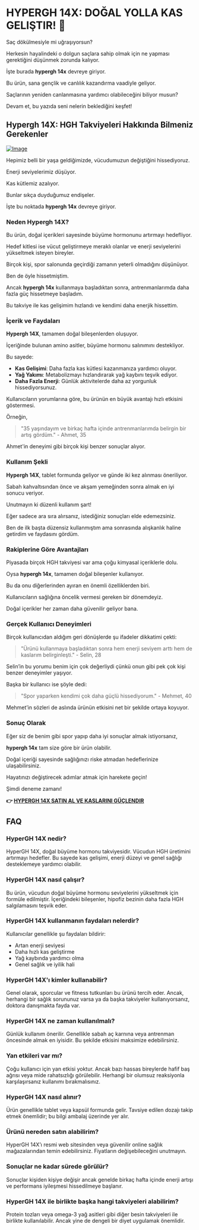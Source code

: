 # HYPERGH 14X: DOĞAL YOLLA KAS GELIŞTIR! 💪

Saç dökülmesiyle mi uğraşıyorsun? 

Herkesin hayalindeki o dolgun saçlara sahip olmak için ne yapması gerektiğini düşünmek zorunda kalıyor. 

İşte burada **hypergh 14x** devreye giriyor. 

Bu ürün, sana gençlik ve canlılık kazandırma vaadiyle geliyor. 

Saçlarının yeniden canlanmasına yardımcı olabileceğini biliyor musun? 

Devam et, bu yazıda seni nelerin beklediğini keşfet!

## Hypergh 14X: HGH Takviyeleri Hakkında Bilmeniz Gerekenler

[![Image](https://www2.sellhealth.com/111/hypergh14x_3_3.png)](https://gchaffi.com/63CWeoIO)

Hepimiz belli bir yaşa geldiğimizde, vücudumuzun değiştiğini hissediyoruz. 

Enerji seviyelerimiz düşüyor.

Kas kütlemiz azalıyor.

Bunlar sıkça duyduğumuz endişeler.

İşte bu noktada **hypergh 14x** devreye giriyor.

### Neden Hypergh 14X?

Bu ürün, doğal içerikleri sayesinde büyüme hormonunu artırmayı hedefliyor. 

Hedef kitlesi ise vücut geliştirmeye meraklı olanlar ve enerji seviyelerini yükseltmek isteyen bireyler. 

Birçok kişi, spor salonunda geçirdiği zamanın yeterli olmadığını düşünüyor. 

Ben de öyle hissetmiştim.

Ancak **hypergh 14x** kullanmaya başladıktan sonra, antrenmanlarımda daha fazla güç hissetmeye başladım. 

Bu takviye ile kas gelişimim hızlandı ve kendimi daha enerjik hissettim.

### İçerik ve Faydaları

**Hypergh 14X**, tamamen doğal bileşenlerden oluşuyor. 

İçeriğinde bulunan amino asitler, büyüme hormonu salınımını destekliyor. 

Bu sayede:

- **Kas Gelişimi**: Daha fazla kas kütlesi kazanmanıza yardımcı oluyor.
- **Yağ Yakımı**: Metabolizmayı hızlandırarak yağ kaybını teşvik ediyor.
- **Daha Fazla Enerji**: Günlük aktivitelerde daha az yorgunluk hissediyorsunuz.
  
Kullanıcıların yorumlarına göre, bu ürünün en büyük avantajı hızlı etkisini göstermesi. 

Örneğin,

> "35 yaşındayım ve birkaç hafta içinde antrenmanlarımda belirgin bir artış gördüm." - Ahmet, 35

Ahmet'in deneyimi gibi birçok kişi benzer sonuçlar alıyor.

### Kullanım Şekli

**Hypergh 14X**, tablet formunda geliyor ve günde iki kez alınması öneriliyor. 

Sabah kahvaltısından önce ve akşam yemeğinden sonra almak en iyi sonucu veriyor.

Unutmayın ki düzenli kullanım şart!

Eğer sadece ara sıra alırsanız, istediğiniz sonuçları elde edemezsiniz.

Ben de ilk başta düzensiz kullanmıştım ama sonrasında alışkanlık haline getirdim ve faydasını gördüm.

### Rakiplerine Göre Avantajları

Piyasada birçok HGH takviyesi var ama çoğu kimyasal içeriklerle dolu. 

Oysa **hypergh 14x**, tamamen doğal bileşenler kullanıyor.

Bu da onu diğerlerinden ayıran en önemli özelliklerden biri.

Kullanıcıların sağlığına öncelik vermesi gereken bir dönemdeyiz. 

Doğal içerikler her zaman daha güvenilir geliyor bana.

### Gerçek Kullanıcı Deneyimleri

Birçok kullanıcıdan aldığım geri dönüşlerde şu ifadeler dikkatimi çekti:

> "Ürünü kullanmaya başladıktan sonra hem enerji seviyem arttı hem de kaslarım belirginleşti." - Selin, 28

Selin’in bu yorumu benim için çok değerliydi çünkü onun gibi pek çok kişi benzer deneyimler yaşıyor.  

Başka bir kullanıcı ise şöyle dedi:

> "Spor yaparken kendimi çok daha güçlü hissediyorum." - Mehmet, 40

Mehmet’in sözleri de aslında ürünün etkisini net bir şekilde ortaya koyuyor.

### Sonuç Olarak

Eğer siz de benim gibi spor yapıp daha iyi sonuçlar almak istiyorsanız,

**hypergh 14x** tam size göre bir ürün olabilir. 

Doğal içeriği sayesinde sağlığınızı riske atmadan hedeflerinize ulaşabilirsiniz. 

Hayatınızı değiştirecek adımlar atmak için harekete geçin!

Şimdi deneme zamanı!



**👉 [HYPERGH 14X SATIN AL VE KASLARINI GÜÇLENDIR](https://gchaffi.com/63CWeoIO)**

## FAQ

### HyperGH 14X nedir?  
HyperGH 14X, doğal büyüme hormonu takviyesidir. Vücudun HGH üretimini artırmayı hedefler. Bu sayede kas gelişimi, enerji düzeyi ve genel sağlığı desteklemeye yardımcı olabilir.

### HyperGH 14X nasıl çalışır?  
Bu ürün, vücudun doğal büyüme hormonu seviyelerini yükseltmek için formüle edilmiştir. İçeriğindeki bileşenler, hipofiz bezinin daha fazla HGH salgılamasını teşvik eder.

### HyperGH 14X kullanmanın faydaları nelerdir?  
Kullanıcılar genellikle şu faydaları bildirir:  
- Artan enerji seviyesi  
- Daha hızlı kas geliştirme  
- Yağ kaybında yardımcı olma  
- Genel sağlık ve iyilik hali  

### HyperGH 14X'ı kimler kullanabilir?  
Genel olarak, sporcular ve fitness tutkunları bu ürünü tercih eder. Ancak, herhangi bir sağlık sorununuz varsa ya da başka takviyeler kullanıyorsanız, doktora danışmakta fayda var.

### HyperGH 14X ne zaman kullanılmalı?  
Günlük kullanım önerilir. Genellikle sabah aç karnına veya antrenman öncesinde almak en iyisidir. Bu şekilde etkisini maksimize edebilirsiniz.

### Yan etkileri var mı?  
Çoğu kullanıcı için yan etkisi yoktur. Ancak bazı hassas bireylerde hafif baş ağrısı veya mide rahatsızlığı görülebilir. Herhangi bir olumsuz reaksiyonla karşılaşırsanız kullanımı bırakmalısınız.

### HyperGH 14X nasıl alınır?  
Ürün genellikle tablet veya kapsül formunda gelir. Tavsiye edilen dozajı takip etmek önemlidir; bu bilgi ambalaj üzerinde yer alır.

### Ürünü nereden satın alabilirim?  
HyperGH 14X’ı resmi web sitesinden veya güvenilir online sağlık mağazalarından temin edebilirsiniz. Fiyatların değişebileceğini unutmayın.

### Sonuçlar ne kadar sürede görülür?  
Sonuçlar kişiden kişiye değişir ancak genelde birkaç hafta içinde enerji artışı ve performans iyileşmesi hissedilmeye başlanır.

### HyperGH 14X ile birlikte başka hangi takviyeleri alabilirim?  
Protein tozları veya omega-3 yağ asitleri gibi diğer besin takviyeleri ile birlikte kullanılabilir. Ancak yine de dengeli bir diyet uygulamak önemlidir.